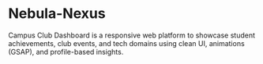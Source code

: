 # Nebula-Nexus
Campus Club Dashboard is a responsive web platform to showcase student achievements, club events, and tech domains using clean UI, animations (GSAP), and profile-based insights.
